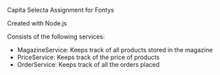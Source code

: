 Capita Selecta Assignment for Fontys

Created with Node.js

Consists of the following services:
- MagazineService: Keeps track of all products stored in the magazine
- PriceService: Keeps track of the price of products
- OrderService: Keeps track of all the orders placed
